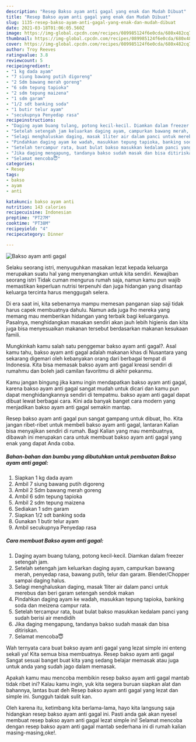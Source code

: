 ```yaml
---
description: "Resep Bakso ayam anti gagal yang enak dan Mudah Dibuat"
title: "Resep Bakso ayam anti gagal yang enak dan Mudah Dibuat"
slug: 1135-resep-bakso-ayam-anti-gagal-yang-enak-dan-mudah-dibuat
date: 2021-03-18T01:06:05.560Z
image: https://img-global.cpcdn.com/recipes/089985124f6e0cda/680x482cq70/bakso-ayam-anti-gagal-foto-resep-utama.jpg
thumbnail: https://img-global.cpcdn.com/recipes/089985124f6e0cda/680x482cq70/bakso-ayam-anti-gagal-foto-resep-utama.jpg
cover: https://img-global.cpcdn.com/recipes/089985124f6e0cda/680x482cq70/bakso-ayam-anti-gagal-foto-resep-utama.jpg
author: Troy Reeves
ratingvalue: 3.8
reviewcount: 5
recipeingredient:
- "1 kg dada ayam"
- "7 siung bawang putih digoreng"
- "2 Sdm bawang merah goreng"
- "6 sdm tepung tapioka"
- "2 sdm tepung maizena"
- "1 sdm garam"
- "1/2 sdt banking soda"
- "1 butir telur ayam"
- "secukupnya Penyedap rasa"
recipeinstructions:
- "Daging ayam buang tulang, potong kecil-kecil. Diamkan dalam freezer setengah jam."
- "Setelah setengah jam keluarkan daging ayam, campurkan bawang merah, penyedap rasa, bawang putih, telur dan garam. Blender/Chopper sampai daging halus."
- "Selagi menghaluskan daging, masak 1liter air dalam panci untuk merebus dan beri garam setengah sendok makan"
- "Pindahkan daging ayam ke wadah, masukkan tepung tapioka, banking soda dan meizena campur rata."
- "Setelah tercampur rata, buat bulat bakso masukkan kedalam panci yang sudah berisi air mendidih"
- "Jika daging mengapung, tandanya bakso sudah masak dan bisa ditiriskan."
- "Selamat mencoba😇"
categories:
- Resep
tags:
- bakso
- ayam
- anti

katakunci: bakso ayam anti 
nutrition: 143 calories
recipecuisine: Indonesian
preptime: "PT27M"
cooktime: "PT38M"
recipeyield: "4"
recipecategory: Dinner

---
```



![Bakso ayam anti gagal](https://img-global.cpcdn.com/recipes/089985124f6e0cda/680x482cq70/bakso-ayam-anti-gagal-foto-resep-utama.jpg)

Selaku seorang istri, menyuguhkan masakan lezat kepada keluarga merupakan suatu hal yang menyenangkan untuk kita sendiri. Kewajiban seorang istri Tidak cuman mengurus rumah saja, namun kamu pun wajib memastikan keperluan nutrisi terpenuhi dan juga hidangan yang disantap keluarga tercinta harus menggugah selera.

Di era  saat ini, kita sebenarnya mampu memesan panganan siap saji tidak harus capek membuatnya dahulu. Namun ada juga lho mereka yang memang mau memberikan hidangan yang terbaik bagi keluarganya. Pasalnya, menghidangkan masakan sendiri akan jauh lebih higienis dan kita juga bisa menyesuaikan makanan tersebut berdasarkan makanan kesukaan famili. 



Mungkinkah kamu salah satu penggemar bakso ayam anti gagal?. Asal kamu tahu, bakso ayam anti gagal adalah makanan khas di Nusantara yang sekarang digemari oleh kebanyakan orang dari berbagai tempat di Indonesia. Kita bisa memasak bakso ayam anti gagal kreasi sendiri di rumahmu dan boleh jadi camilan favoritmu di akhir pekanmu.

Kamu jangan bingung jika kamu ingin mendapatkan bakso ayam anti gagal, karena bakso ayam anti gagal sangat mudah untuk dicari dan kamu pun dapat menghidangkannya sendiri di tempatmu. bakso ayam anti gagal dapat dibuat lewat berbagai cara. Kini ada banyak banget cara modern yang menjadikan bakso ayam anti gagal semakin mantap.

Resep bakso ayam anti gagal pun sangat gampang untuk dibuat, lho. Kita jangan ribet-ribet untuk membeli bakso ayam anti gagal, lantaran Kalian bisa menyajikan sendiri di rumah. Bagi Kalian yang mau membuatnya, dibawah ini merupakan cara untuk membuat bakso ayam anti gagal yang enak yang dapat Anda coba.

<!--inarticleads1-->

##### Bahan-bahan dan bumbu yang dibutuhkan untuk pembuatan Bakso ayam anti gagal:

1. Siapkan 1 kg dada ayam
1. Ambil 7 siung bawang putih digoreng
1. Ambil 2 Sdm bawang merah goreng
1. Ambil 6 sdm tepung tapioka
1. Ambil 2 sdm tepung maizena
1. Sediakan 1 sdm garam
1. Siapkan 1/2 sdt banking soda
1. Gunakan 1 butir telur ayam
1. Ambil secukupnya Penyedap rasa




<!--inarticleads2-->

##### Cara membuat Bakso ayam anti gagal:

1. Daging ayam buang tulang, potong kecil-kecil. Diamkan dalam freezer setengah jam.
1. Setelah setengah jam keluarkan daging ayam, campurkan bawang merah, penyedap rasa, bawang putih, telur dan garam. Blender/Chopper sampai daging halus.
1. Selagi menghaluskan daging, masak 1liter air dalam panci untuk merebus dan beri garam setengah sendok makan
1. Pindahkan daging ayam ke wadah, masukkan tepung tapioka, banking soda dan meizena campur rata.
1. Setelah tercampur rata, buat bulat bakso masukkan kedalam panci yang sudah berisi air mendidih
1. Jika daging mengapung, tandanya bakso sudah masak dan bisa ditiriskan.
1. Selamat mencoba😇




Wah ternyata cara buat bakso ayam anti gagal yang lezat simple ini enteng sekali ya! Kita semua bisa membuatnya. Resep bakso ayam anti gagal Sangat sesuai banget buat kita yang sedang belajar memasak atau juga untuk anda yang sudah jago dalam memasak.

Apakah kamu mau mencoba membikin resep bakso ayam anti gagal mantab tidak ribet ini? Kalau kamu ingin, yuk kita segera buruan siapkan alat dan bahannya, lantas buat deh Resep bakso ayam anti gagal yang lezat dan simple ini. Sungguh taidak sulit kan. 

Oleh karena itu, ketimbang kita berlama-lama, hayo kita langsung saja hidangkan resep bakso ayam anti gagal ini. Pasti anda gak akan nyesel membuat resep bakso ayam anti gagal lezat simple ini! Selamat mencoba dengan resep bakso ayam anti gagal mantab sederhana ini di rumah kalian masing-masing,oke!.


